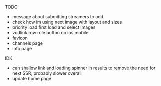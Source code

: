 TODO 
- message about submitting streamers to add
- check how im using next image with layout and sizes
- priority load first load and select images
- vodlink row role button on ios mobile
- favicon
- channels page
- info page
 
IDK
- can shallow link and loading spinner in results to remove the need for next SSR, probably slower overall
- update home page
